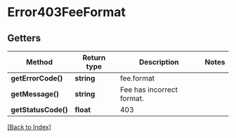# Error403FeeFormat

## Getters

Method | Return type | Description | Notes
------------ | ------------- | ------------- | -------------
**getErrorCode()** | **string** | fee.format |
**getMessage()** | **string** | Fee has incorrect format. |
**getStatusCode()** | **float** | 403 |

[[Back to Index]](../index.md)
